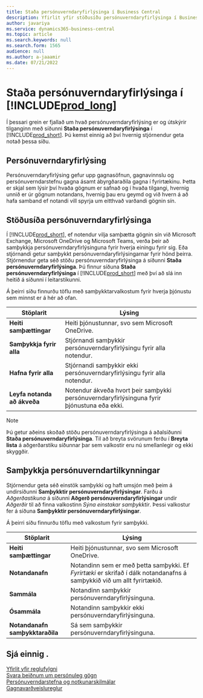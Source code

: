```yaml
---
title: Staða persónuverndaryfirlýsinga í Business Central
description: Yfirlit yfir stöðusíðu persónuverndaryfirlýsinga í Business Central
author: javariya
ms.service: dynamics365-business-central
ms.topic: article
ms.search.keywords: null
ms.search.form: 1565
audience: null
ms.author: a-jaaamir
ms.date: 07/21/2022
---
```


# <a name="privacy-notices-status-in-includeprodlongincludesprodlongmd" />Staða persónuverndaryfirlýsinga í [!INCLUDE[prod_long](includes/prod_long.md)]

Í þessari grein er fjallað um hvað persónuverndaryfirlýsing er og útskýrir tilganginn með síðunni **Staða persónuverndaryfirlýsinga** í [!INCLUDE[prod_short](includes/prod_short.md)]. Þú kemst einnig að því hvernig stjórnendur geta notað þessa síðu.

## <a name="privacy-notice" />Persónuverndaryfirlýsing

Persónuverndaryfirlýsing gefur upp gagnasöfnun, gagnavinnslu og persónuverndarstefnu gagna ásamt ábyrgðaraðila gagna í fyrirtækinu. Þetta er skjal sem lýsir því hvaða gögnum er safnað og í hvaða tilgangi, hvernig unnið er úr gögnum notandans, hvernig þau eru geymd og við hvern á að hafa samband ef notandi vill spyrja um eitthvað varðandi gögnin sín. 

## <a name="privacy-notices-status-page" />Stöðusíða persónuverndaryfirlýsinga

Í [!INCLUDE[prod_short](includes/prod_short.md)], ef notendur vilja samþætta gögnin sín við Microsoft Exchange, Microsoft OneDrive og Microsoft Teams, verða þeir að samþykkja persónuverndaryfirlýsinguna fyrir hverja einingu fyrir sig. Eða stjórnandi getur samþykkt persónuverndaryfirlýsingarnar fyrir hönd þeirra. Stjórnendur geta séð stöðu persónuverndaryfirlýsinga á síðunni **Staða persónuverndaryfirlýsinga**. Þú finnur síðuna **Staða persónuverndaryfirlýsinga** í [!INCLUDE[prod_short](includes/prod_short.md)] með því að slá inn heitið á síðunni í leitarstikunni.  

Á þeirri síðu finnurðu töflu með samþykktarvalkostum fyrir hverja þjónustu sem minnst er á hér að ofan. 

| Stöplarit | Lýsing |
| ----------- | ----------- | 
| **Heiti samþættingar** | Heiti þjónustunnar, svo sem Microsoft OneDrive. |
| **Samþykkja fyrir alla** | Stjórnandi samþykkir persónuverndaryfirlýsingu fyrir alla notendur. |
| **Hafna fyrir alla** | Stjórnandi samþykkir ekki persónuverndaryfirlýsingu fyrir alla notendur. |
| **Leyfa notanda að ákveða** | Notendur ákveða hvort þeir samþykki persónuverndaryfirlýsinguna fyrir þjónustuna eða ekki. |

> [!NOTE]
> Þú getur aðeins skoðað stöðu persónuverndaryfirlýsinga á aðalsíðunni **Staða persónuverndaryfirlýsinga**. Til að breyta svörunum ferðu í **Breyta lista** á aðgerðarstiku síðunnar þar sem valkostir eru nú smellanlegir og ekki skyggðir.

## <a name="privacy-notice-approvals" />Samþykkja persónuverndartilkynningar

Stjórnendur geta séð einstök samþykki og haft umsjón með þeim á undirsíðunni **Samþykktir persónuverndaryfirlýsingar**. Farðu á *Aðgerðastikuna* á síðunni **Aðgerð persónuverndaryfirlýsingar** undir *Aðgerðir* til að finna valkostinn *Sýna einstakar samþykktir*. Þessi valkostur fer á síðuna **Samþykktir persónuverndaryfirlýsingar**.<br>

Á þeirri síðu finnurðu töflu með valkostum fyrir samþykki. 

| Stöplarit | Lýsing |
| ----------- | ----------- | 
| **Heiti samþættingar** | Heiti þjónustunnar, svo sem Microsoft OneDrive. |
| **Notandanafn** | Notandinn sem er með þetta samþykki. Ef *Fyrirtæki* er skrifað í dálk notandanafns á samþykkið við um allt fyrirtækið. 
| **Sammála** | Notandinn samþykkir persónuverndaryfirlýsinguna. |
| **Ósammála** | Notandinn samþykkir ekki persónuverndaryfirlýsinguna. |
| **Notandanafn samþykktaraðila** | Sá sem samþykkir persónuverndaryfirlýsinguna. |

## <a name="see-also" />Sjá einnig .

[Yfirlit yfir reglufylgni  ](/dynamics365/business-central/compliance/compliance-overview)  
[Svara beiðnum um persónuleg gögn](/dynamics365/business-central/admin-responding-to-requests-about-personal-data)  
[Persónuverndarstefna og notkunarskilmálar ](/dynamics365/business-central/dev-itpro/developer/readiness/readiness-checklist-i-privacypolicy-termsofuse)  
[Gagnavarðveislureglur](/dynamics365-release-plan/2020wave2/smb/dynamics365-business-central/define-retention-policies) 

